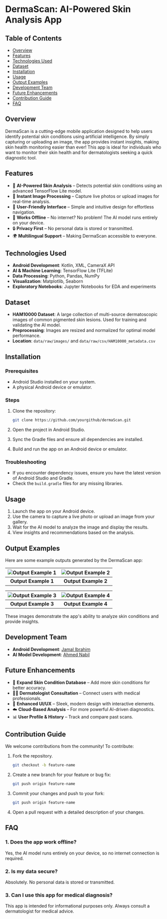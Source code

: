 # DermaScan: AI-Powered Skin Analysis App

## Table of Contents

- [Overview](#overview)
- [Features](#features)
- [Technologies Used](#technologies-used)
- [Dataset](#dataset)
- [Installation](#installation)
- [Usage](#usage)
- [Output Examples](#output-examples)
- [Development Team](#development-team)
- [Future Enhancements](#future-enhancements)
- [Contribution Guide](#contribution-guide)
- [FAQ](#faq)


## Overview

DermaScan is a cutting-edge mobile application designed to help users identify potential skin conditions using artificial intelligence. By simply capturing or uploading an image, the app provides instant insights, making skin health monitoring easier than ever! This app is ideal for individuals who want to monitor their skin health and for dermatologists seeking a quick diagnostic tool.

## Features

- 🧠 **AI-Powered Skin Analysis** – Detects potential skin conditions using an advanced TensorFlow Lite model.
- 📸 **Instant Image Processing** – Capture live photos or upload images for real-time analysis.
- 🎨 **User-Friendly Interface** – Simple and intuitive design for effortless navigation.
- 📶 **Works Offline** – No internet? No problem! The AI model runs entirely on your device.
- 🔒 **Privacy First** – No personal data is stored or transmitted.
- 🌍 **Multilingual Support** – Making DermaScan accessible to everyone.

## Technologies Used

- **Android Development**: Kotlin, XML, CameraX API
- **AI & Machine Learning**: TensorFlow Lite (TFLite)
- **Data Processing**: Python, Pandas, NumPy
- **Visualization**: Matplotlib, Seaborn
- **Exploratory Notebooks**: Jupyter Notebooks for EDA and experiments

## Dataset

- **HAM10000 Dataset**: A large collection of multi-source dermatoscopic images of common pigmented skin lesions. Used for training and validating the AI model.
- **Preprocessing**: Images are resized and normalized for optimal model performance.
- **Location**: `data/raw/images/` and `data/raw/csv/HAM10000_metadata.csv`

## Installation

### Prerequisites

- Android Studio installed on your system.
- A physical Android device or emulator.

### Steps

1. Clone the repository:

   ```sh
   git clone https://github.com/yourgithub/dermaScan.git
   ```

2. Open the project in Android Studio.
3. Sync the Gradle files and ensure all dependencies are installed.
4. Build and run the app on an Android device or emulator.

### Troubleshooting

- If you encounter dependency issues, ensure you have the latest version of Android Studio and Gradle.
- Check the `build.gradle` files for any missing libraries.

## Usage

1. Launch the app on your Android device.
2. Use the camera to capture a live photo or upload an image from your gallery.
3. Wait for the AI model to analyze the image and display the results.
4. View insights and recommendations based on the analysis.

## Output Examples

Here are some example outputs generated by the DermaScan app:

| ![Output Example 1](https://drive.google.com/uc?id=1s6BZ9wJjancxnPf3UfDfkxJpyO2edQIW) | ![Output Example 2](https://drive.google.com/uc?id=1TioRBvkc4-N_3GWe2m4gnSToa54_oAoy) |
|:-----------------------------------------------------------------------------------:|:-----------------------------------------------------------------------------------:|
| **Output Example 1**                                                                | **Output Example 2**                                                                |

| ![Output Example 3](https://drive.google.com/uc?id=1R1GCOIG2dOQ-c23yqSXH4J7zg3z-yZ4K) | ![Output Example 4](https://drive.google.com/uc?id=1PRjXkWUWS7zPRD-Xv4UHUnnzkNl9k23E) |
|:-----------------------------------------------------------------------------------:|:-----------------------------------------------------------------------------------:|
| **Output Example 3**                                                                | **Output Example 4**                                                                |

These images demonstrate the app's ability to analyze skin conditions and provide insights.

## Development Team

- **Android Development**: [Jamal Ibrahim](https://github.com/Gamalaldin-I)
- **AI Model Development**: [Ahmed Nabil](https://github.com/A-A7med-i)

## Future Enhancements

- 🔬 **Expand Skin Condition Database** – Add more skin conditions for better accuracy.
- 👨‍⚕️ **Dermatologist Consultation** – Connect users with medical professionals.
- 🎨 **Enhanced UI/UX** – Sleek, modern design with interactive elements.
- ☁️ **Cloud-Based Analysis** – For more powerful AI-driven diagnostics.
- 📊 **User Profile & History** – Track and compare past scans.

## Contribution Guide

We welcome contributions from the community! To contribute:

1. Fork the repository.

   ```sh
   git checkout -b feature-name
   ```

2. Create a new branch for your feature or bug fix:

   ```sh
   git push origin feature-name
   ```

3. Commit your changes and push to your fork:

   ```sh
   git push origin feature-name
   ```

4. Open a pull request with a detailed description of your changes.

## FAQ

### 1. Does the app work offline?

Yes, the AI model runs entirely on your device, so no internet connection is required.

### 2. Is my data secure?

Absolutely. No personal data is stored or transmitted.

### 3. Can I use this app for medical diagnosis?

This app is intended for informational purposes only. Always consult a dermatologist for medical advice.
